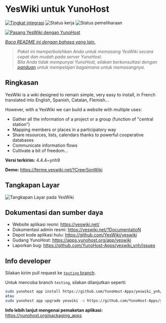 <!--
N.B.: README ini dibuat secara otomatis oleh <https://github.com/YunoHost/apps/tree/master/tools/readme_generator>
Ini TIDAK boleh diedit dengan tangan.
-->

# YesWiki untuk YunoHost

[![Tingkat integrasi](https://dash.yunohost.org/integration/yeswiki.svg)](https://ci-apps.yunohost.org/ci/apps/yeswiki/) ![Status kerja](https://ci-apps.yunohost.org/ci/badges/yeswiki.status.svg) ![Status pemeliharaan](https://ci-apps.yunohost.org/ci/badges/yeswiki.maintain.svg)

[![Pasang YesWiki dengan YunoHost](https://install-app.yunohost.org/install-with-yunohost.svg)](https://install-app.yunohost.org/?app=yeswiki)

*[Baca README ini dengan bahasa yang lain.](./ALL_README.md)*

> *Paket ini memperbolehkan Anda untuk memasang YesWiki secara cepat dan mudah pada server YunoHost.*  
> *Bila Anda tidak mempunyai YunoHost, silakan berkonsultasi dengan [panduan](https://yunohost.org/install) untuk mempelajari bagaimana untuk memasangnya.*

## Ringkasan

YesWiki is a wiki designed to remain simple, very easy to install, in French translated into English, Spanish, Catalan, Flemish...

However, with a YesWiki we can build a website with multiple uses:
- Gather all the information of a project or a group (function of "central station")
- Mapping members or places in a participatory way
- Share resources, lists, calendars thanks to powerful cooperative databases
- Communicate information flows
- Cultivate a bit of freedom...


**Versi terkirim:** 4.4.4~ynh9

**Demo:** <https://ferme.yeswiki.net/?CreerSonWiki>

## Tangkapan Layar

![Tangkapan Layar pada YesWiki](./doc/screenshots/yeswiki_screenshots.png)

## Dokumentasi dan sumber daya

- Website aplikasi resmi: <https://yeswiki.net/>
- Dokumentasi admin resmi: <https://yeswiki.net/?DocumentatioN>
- Depot kode aplikasi hulu: <https://github.com/YesWiki/yeswiki>
- Gudang YunoHost: <https://apps.yunohost.org/app/yeswiki>
- Laporkan bug: <https://github.com/YunoHost-Apps/yeswiki_ynh/issues>

## Info developer

Silakan kirim pull request ke [`testing` branch](https://github.com/YunoHost-Apps/yeswiki_ynh/tree/testing).

Untuk mencoba branch `testing`, silakan dilanjutkan seperti:

```bash
sudo yunohost app install https://github.com/YunoHost-Apps/yeswiki_ynh/tree/testing --debug
atau
sudo yunohost app upgrade yeswiki -u https://github.com/YunoHost-Apps/yeswiki_ynh/tree/testing --debug
```

**Info lebih lanjut mengenai pemaketan aplikasi:** <https://yunohost.org/packaging_apps>
